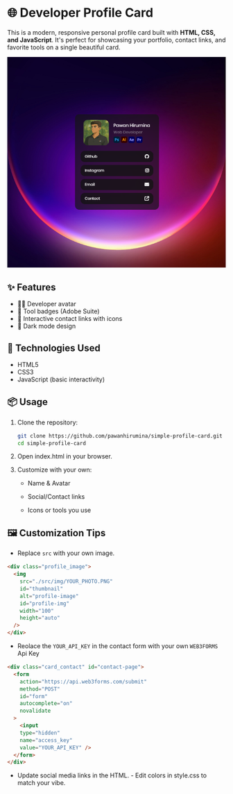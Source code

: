 # 🌐 Developer Profile Card

This is a modern, responsive personal profile card built with **HTML, CSS, and JavaScript**. It's perfect for showcasing your portfolio, contact links, and favorite tools on a single beautiful card.

![alt text](src/img/127.0.0.1_5500_.png)

## ✨ Features

- 👨‍💻 Developer avatar
- 🎨 Tool badges (Adobe Suite)
- 🔗 Interactive contact links with icons
- 🌙 Dark mode design

## 🚀 Technologies Used

- HTML5
- CSS3
- JavaScript (basic interactivity)

## 📦 Usage

1. Clone the repository:
   ```bash
   git clone https://github.com/pawanhirumina/simple-profile-card.git
   cd simple-profile-card
   ```
2. Open index.html in your browser.

3. Customize with your own:

   - Name & Avatar

   - Social/Contact links

   - Icons or tools you use

## 🖼 Customization Tips

- Replace `src` with your own image.

```html
<div class="profile_image">
  <img
    src="./src/img/YOUR_PHOTO.PNG"
    id="thumbnail"
    alt="profile-image"
    id="profile-img"
    width="100"
    height="auto"
  />
</div>
```

- Reolace the `YOUR_API_KEY` in the contact form with your own `WEB3FORMS` Api Key

```html
<div class="card_contact" id="contact-page">
  <form
    action="https://api.web3forms.com/submit"
    method="POST"
    id="form"
    autocomplete="on"
    novalidate
  >
    <input 
    type="hidden" 
    name="access_key" 
    value="YOUR_API_KEY" />
  </form>
</div>
```

- Update social media links in the HTML. - Edit colors in style.css to match
  your vibe.
